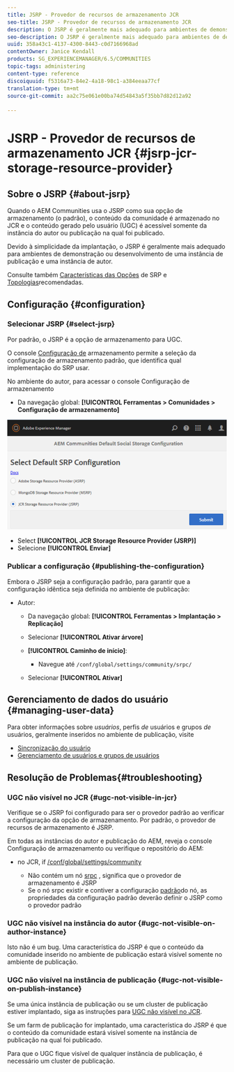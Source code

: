 ```yaml
---
title: JSRP - Provedor de recursos de armazenamento JCR
seo-title: JSRP - Provedor de recursos de armazenamento JCR
description: O JSRP é geralmente mais adequado para ambientes de demonstração ou desenvolvimento de uma instância de publicação e uma instância de autor
seo-description: O JSRP é geralmente mais adequado para ambientes de demonstração ou desenvolvimento de uma instância de publicação e uma instância de autor
uuid: 358a43c1-4137-4300-8443-c0d7166968ad
contentOwner: Janice Kendall
products: SG_EXPERIENCEMANAGER/6.5/COMMUNITIES
topic-tags: administering
content-type: reference
discoiquuid: f5316a73-84e2-4a18-98c1-a384eeaa77cf
translation-type: tm+mt
source-git-commit: aa2c75e061e00ba74d54843a5f35bb7d82d12a92

---
```



# JSRP - Provedor de recursos de armazenamento JCR {#jsrp-jcr-storage-resource-provider}

## Sobre o JSRP {#about-jsrp}

Quando o AEM Communities usa o JSRP como sua opção de armazenamento (o padrão), o conteúdo da comunidade é armazenado no JCR e o conteúdo gerado pelo usuário (UGC) é acessível somente da instância do autor ou publicação na qual foi publicado.

Devido à simplicidade da implantação, o JSRP é geralmente mais adequado para ambientes de demonstração ou desenvolvimento de uma instância de publicação e uma instância de autor.

Consulte também [Características das Opções](working-with-srp.md#characteristics-of-srp-options) de SRP e [Topologias](topologies.md)recomendadas.

## Configuração {#configuration}

### Selecionar JSRP {#select-jsrp}

Por padrão, o JSRP é a opção de armazenamento para UGC.

O console [Configuração de](srp-config.md) armazenamento permite a seleção da configuração de armazenamento padrão, que identifica qual implementação do SRP usar.

No ambiente do autor, para acessar o console Configuração de armazenamento

* Da navegação global: **[!UICONTROL Ferramentas > Comunidades > Configuração de armazenamento]**

![chlimage_1-234](assets/chlimage_1-234.png)

* Select **[!UICONTROL JCR Storage Resource Provider (JSRP)]**
* Selecione **[!UICONTROL Enviar]**

### Publicar a configuração {#publishing-the-configuration}

Embora o JSRP seja a configuração padrão, para garantir que a configuração idêntica seja definida no ambiente de publicação:

* Autor:

   * Da navegação global: **[!UICONTROL Ferramentas > Implantação > Replicação]**
   * Selecionar **[!UICONTROL Ativar árvore]**
   * **[!UICONTROL Caminho de início]**:

      * Navegue até `/conf/global/settings/community/srpc/`
   * Selecionar **[!UICONTROL Ativar]**


## Gerenciamento de dados do usuário {#managing-user-data}

Para obter informações sobre *usuários*, perfis *de* usuários e grupos *de* usuários, geralmente inseridos no ambiente de publicação, visite

* [Sincronização do usuário](sync.md)
* [Gerenciamento de usuários e grupos de usuários](users.md)

## Resolução de Problemas{#troubleshooting}

### UGC não visível no JCR {#ugc-not-visible-in-jcr}

Verifique se o JSRP foi configurado para ser o provedor padrão ao verificar a configuração da opção de armazenamento. Por padrão, o provedor de recursos de armazenamento é JSRP.

Em todas as instâncias do autor e publicação do AEM, reveja o console Configuração de armazenamento ou verifique o repositório do AEM:

* no JCR, if [/conf/global/settings/community](http://localhost:4502/crx/de/index.jsp#/conf/global/settings/community)

   * Não contém um nó [srpc](http://localhost:4502/crx/de/index.jsp#/conf/global/settings/community/srpc) , significa que o provedor de armazenamento é JSRP
   * Se o nó srpc existir e contiver a configuração [padrão](http://localhost:4502/crx/de/index.jsp#/conf/global/settings/community/srpc/defaultconfiguration)do nó, as propriedades da configuração padrão deverão definir o JSRP como o provedor padrão

### UGC não visível na instância do autor {#ugc-not-visible-on-author-instance}

Isto não é um bug. Uma característica do JSRP é que o conteúdo da comunidade inserido no ambiente de publicação estará visível somente no ambiente de publicação.

### UGC não visível na instância de publicação {#ugc-not-visible-on-publish-instance}

Se uma única instância de publicação ou se um cluster de publicação estiver implantado, siga as instruções para [UGC não visível no JCR](#ugc-not-visible-in-jcr).

Se um farm de publicação for implantado, uma característica do JSRP é que o conteúdo da comunidade estará visível somente na instância de publicação na qual foi publicado.

Para que o UGC fique visível de qualquer instância de publicação, é necessário um cluster de publicação.
